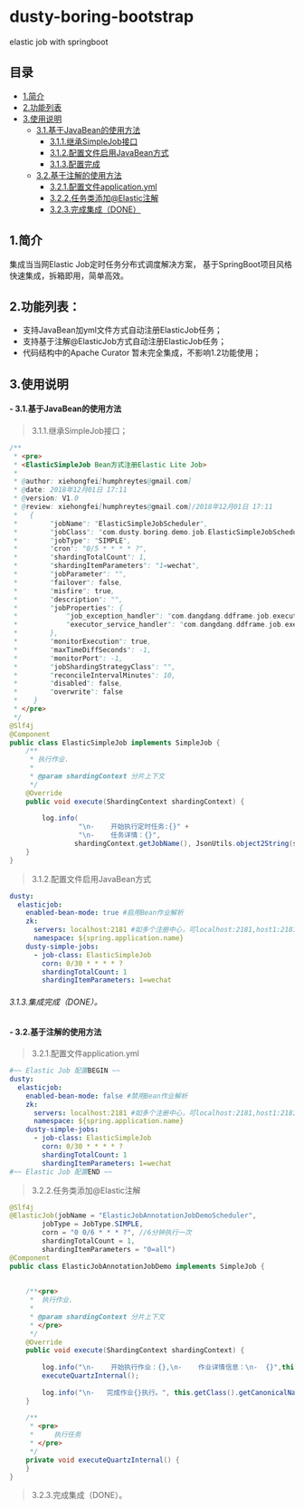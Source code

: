 # dusty-boring-bootstrap
elastic job with springboot 

## 目录
- [1.简介](#1.简介)
- [2.功能列表](#2.功能列表：)
- [3.使用说明](#3.使用说明)
  - [3.1.基于JavaBean的使用方法](#--3.1.基于javabean的使用方法)
    - [3.1.1.继承SimpleJob接口](#3.1.1.继承simplejob接口；)
    - [3.1.2.配置文件启用JavaBean方式](#3.1.2.配置文件启用javabean方式)
    - [3.1.3.配置完成](#3.1.3.集成完成（done）。)
  - [3.2.基于注解的使用方法](#--3.2.基于注解的使用方法)
    - [3.2.1.配置文件application.yml](#3.2.1.配置文件application.yml)
    - [3.2.2.任务类添加@Elastic注解](#3.2.2.任务类添加@elastic注解)
    - [3.2.3.完成集成（DONE）](#3.2.3.完成集成（done）。)


## 1.简介
  集成当当网Elastic Job定时任务分布式调度解决方案，
  基于SpringBoot项目风格快速集成，拆箱即用，简单高效。

## 2.功能列表：
 - 支持JavaBean加yml文件方式自动注册ElasticJob任务；
 - 支持基于注解@ElasticJob方式自动注册ElasticJob任务；
 - 代码结构中的Apache Curator 暂未完全集成，不影响1.2功能使用；

## 3.使用说明
#### - 3.1.基于JavaBean的使用方法
> 3.1.1.继承SimpleJob接口；
```java
/**
 * <pre>
 * <ElasticSimpleJob Bean方式注册Elastic Lite Job>
 *
 * @author: xiehongfei[humphreytes@gmail.com]
 * @date: 2018年12月01日 17:11
 * @version: V1.0
 * @review: xiehongfei[humphreytes@gmail.com]/2018年12月01日 17:11
 *   {
 *        "jobName": "ElasticSimpleJobScheduler",
 *        "jobClass": "com.dusty.boring.demo.job.ElasticSimpleJobScheduler",
 *        "jobType": "SIMPLE",
 *        "cron": "0/5 * * * * ?",
 *        "shardingTotalCount": 1,
 *        "shardingItemParameters": "1=wechat",
 *        "jobParameter": "",
 *        "failover": false,
 *        "misfire": true,
 *        "description": "",
 *        "jobProperties": {
 *            "job_exception_handler": "com.dangdang.ddframe.job.executor.handler.impl.DefaultJobExceptionHandler",
 *            "executor_service_handler": "com.dangdang.ddframe.job.executor.handler.impl.DefaultExecutorServiceHandler"
 *        },
 *        "monitorExecution": true,
 *        "maxTimeDiffSeconds": -1,
 *        "monitorPort": -1,
 *        "jobShardingStrategyClass": "",
 *        "reconcileIntervalMinutes": 10,
 *        "disabled": false,
 *        "overwrite": false
 *    }
 * </pre>
 */ 
@Slf4j
@Component
public class ElasticSimpleJob implements SimpleJob {
    /**
     * 执行作业.
     *
     * @param shardingContext 分片上下文
     */
    @Override
    public void execute(ShardingContext shardingContext) {
        
        log.info(
                 "\n-    开始执行定时任务:{}" +
                 "\n-    任务详情：{}",
                shardingContext.getJobName(), JsonUtils.object2String(shardingContext));
    }
}
```

> 3.1.2.配置文件启用JavaBean方式
```yaml
dusty:
  elasticjob:
    enabled-bean-mode: true #启用Bean作业解析
    zk:
      servers: localhost:2181 #如多个注册中心，可localhost:2181,host1:2181,host2:2181
      namespace: ${spring.application.name}
    dusty-simple-jobs:
      - job-class: ElasticSimpleJob
        corn: 0/30 * * * * ?
        shardingTotalCount: 1
        shardingItemParameters: 1=wechat  
```
###### 3.1.3.集成完成（DONE）。

#### - 3.2.基于注解的使用方法
> 3.2.1.配置文件application.yml
```yaml
#~~ Elastic Job 配置BEGIN ~~
dusty:
  elasticjob:
    enabled-bean-mode: false #禁用Bean作业解析
    zk:
      servers: localhost:2181 #如多个注册中心，可localhost:2181,host1:2181,host2:2181
      namespace: ${spring.application.name}
    dusty-simple-jobs:
      - job-class: ElasticSimpleJob
        corn: 0/30 * * * * ?
        shardingTotalCount: 1
        shardingItemParameters: 1=wechat
#~~ Elastic Job 配置END ~~
```
> 3.2.2.任务类添加@Elastic注解
```java
@Slf4j
@ElasticJob(jobName = "ElasticJobAnnotationJobDemoScheduler",
        jobType = JobType.SIMPLE,
        corn = "0 0/6 * * * ?", //6分钟执行一次
        shardingTotalCount = 1,
        shardingItemParameters = "0=all")
@Component
public class ElasticJobAnnotationJobDemo implements SimpleJob {
    
    
    /**<pre>
     *  执行作业.
     *
     * @param shardingContext 分片上下文
     * </pre>
     */
    @Override
    public void execute(ShardingContext shardingContext) {
    
        log.info("\n-    开始执行作业：{},\n-    作业详情信息：\n-  {}",this.getClass().getCanonicalName(), JsonUtils.object2String(shardingContext));
        executeQuartzInternal();
    
        log.info("\n-   完成作业{}执行。", this.getClass().getCanonicalName());
    }
    
    /**
     * <pre>
     *     执行任务
     * </pre>
     */
    private void executeQuartzInternal() {
    }
}
```
> 3.2.3.完成集成（DONE）。


